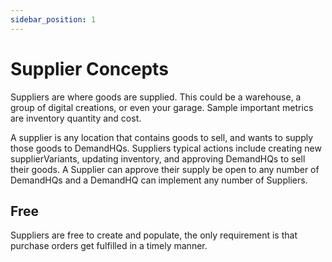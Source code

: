 ```yaml
---
sidebar_position: 1
---
```


# Supplier Concepts

Suppliers are where goods are supplied. This could be a warehouse, a group of digital creations, or even your garage. Sample important metrics are inventory quantity and cost.

A supplier is any location that contains goods to sell, and wants to supply those goods to DemandHQs. Suppliers typical actions include creating new supplierVariants, updating inventory, and approving DemandHQs to sell their goods. A Supplier can approve their supply be open to any number of DemandHQs and a DemandHQ can implement any number of Suppliers.

## Free

Suppliers are free to create and populate, the only requirement is that purchase orders get fulfilled in a timely manner.
